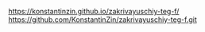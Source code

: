  https://konstantinzin.github.io/zakrivayuschiy-teg-f/
 https://github.com/KonstantinZin/zakrivayuschiy-teg-f.git